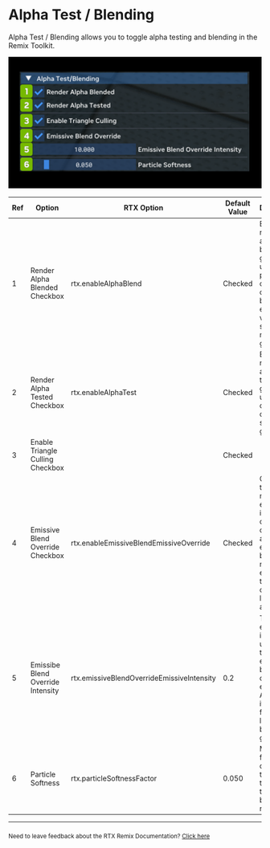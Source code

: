# Alpha Test / Blending

Alpha Test / Blending allows you to toggle alpha testing and blending in the Remix Toolkit.

![AlphaTest](../../data/images/rtxremix_027.png)

| **Ref** | **Option**                        | **RTX Option**                             | **Default Value** | **Description**                                                                                                                               |
|---------|-----------------------------------|--------------------------------------------|-------------------|-----------------------------------------------------------------------------------------------------------------------------------------------|
| 1       | Render Alpha Blended Checkbox     | rtx.enableAlphaBlend                       | Checked           | Enable rendering alpha blended geometry, used for partial opacity and other blending effects on various surfaces in many games.               |
| 2       | Render Alpha Tested Checkbox      | rtx.enableAlphaTest                        | Checked           | Enable rendering alpha tested geometry, used for cutout style opacity in some games.                                                          |
| 3       | Enable Triangle Culling Checkbox  |                                            | Checked           | <!--- Needs Description --->                                                                                                                  |
| 4       | Emissive Blend Override Checkbox  | rtx.enableEmissiveBlendEmissiveOverride    | Checked           | Override typical material emissive information on draw calls with any emissive blending modes to emulate their original look more accurately. |
| 5       | Emissibe Blend Override Intensity | rtx.emissiveBlendOverrideEmissiveIntensity | 0.2               | The emissive intensity to use when the emissive blend override is enabled. Adjust this if particles for example look overly bright globally.  |
| 6       | Particle Softness                 | rtx.particleSoftnessFactor                 | 0.050             | Multiplier for the view distance that is used to calculate the particle blending range.                                                       |

***
<sub> Need to leave feedback about the RTX Remix Documentation?  [Click here](https://github.com/NVIDIAGameWorks/rtx-remix/issues/new?assignees=nvdamien&labels=documentation%2Cfeedback%2Ctriage&projects=&template=documentation_feedback.yml&title=%5BDocumentation+feedback%5D%3A+) </sub>
